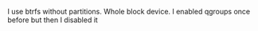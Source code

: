 I use btrfs without partitions. Whole block device. I enabled qgroups once before but then I disabled it
